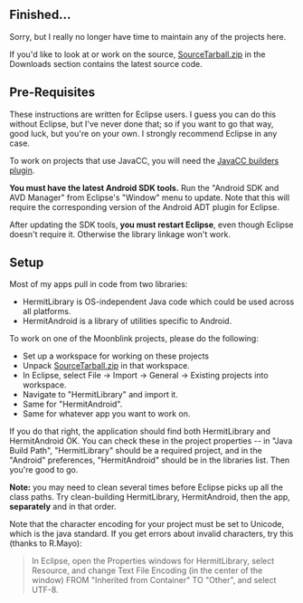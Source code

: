 ## Finished... ##

Sorry, but I really no longer have time to maintain any of the projects here.

If you'd like to look at or work on the source, [SourceTarball.zip](http://code.google.com/p/moonblink/downloads/detail?name=SourceTarball.zip) in the Downloads section contains the latest source code.

## Pre-Requisites ##

These instructions are written for Eclipse users.  I guess you can do this without Eclipse, but I've never done that; so if you want to go that way, good luck, but you're on your own.  I strongly recommend Eclipse in any case.

To work on projects that use JavaCC, you will need the [JavaCC builders plugin](http://eclipse-javacc.sourceforge.net/).

**You must have the latest Android SDK tools.**  Run the "Android SDK and AVD Manager" from Eclipse's "Window" menu to update.  Note that this will require the corresponding version of the Android ADT plugin for Eclipse.

After updating the SDK tools, **you must restart Eclipse**, even though Eclipse doesn't require it.  Otherwise the library linkage won't work.

## Setup ##

Most of my apps pull in code from two libraries:

  * HermitLibrary is OS-independent Java code which could be used across all platforms.
  * HermitAndroid is a library of utilities specific to Android.

To work on one of the Moonblink projects, please do the following:

  * Set up a workspace for working on these projects
  * Unpack [SourceTarball.zip](http://code.google.com/p/moonblink/downloads/detail?name=SourceTarball.zip) in that workspace.
  * In Eclipse, select File -> Import -> General -> Existing projects into workspace.
  * Navigate to "HermitLibrary" and import it.
  * Same for "HermitAndroid".
  * Same for whatever app you want to work on.

If you do that right, the application should find both HermitLibrary and HermitAndroid OK.  You can check these in the project properties -- in "Java Build Path", "HermitLibrary" should be a required project, and in the "Android" preferences, "HermitAndroid" should be in the libraries list.  Then you're good to go.

**Note:** you may need to clean several times before Eclipse picks up all the class paths.  Try clean-building HermitLibrary, HermitAndroid, then the app, **separately** and in that order.

Note that the character encoding for your project must be set to Unicode, which is the java standard.  If you get errors about invalid characters, try this (thanks to R.Mayo):

> In Eclipse, open the Properties windows for HermitLibrary, select Resource, and change Text File Encoding (in the center of the window) FROM "Inherited from Container" TO "Other", and select UTF-8.